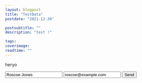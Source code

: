 ```yaml
---
layout: blogpost
title: "TestData"
postdate: "2021-12-30"

postsubtitle: ""
description: "test !"

tags:
coverimage: 
readtime: ""
---
```


heryo

<form action="https://send.pageclip.co/LqeJ1YDDArHp8bdMB4Ju9PWqOrEDw5Rt/TestInfo" class="pageclip-form" method="post">
  <!-- Replace these inputs with your own. Make sure they have a "name" attribute! -->
  <input type="text" name="name" value="Roscoe Jones" />
  <input type="email" name="email" value="roscoe@example.com" />

  <!-- This button will have a loading spinner. Keep the inner span for best results. -->
  <button type="submit" class="pageclip-form__submit">
    <span>Send</span>
  </button>
</form>

<link rel="stylesheet" href="https://s.pageclip.co/v1/pageclip.css" media="screen">


<script src="https://s.pageclip.co/v1/pageclip.js" charset="utf-8"></script>
